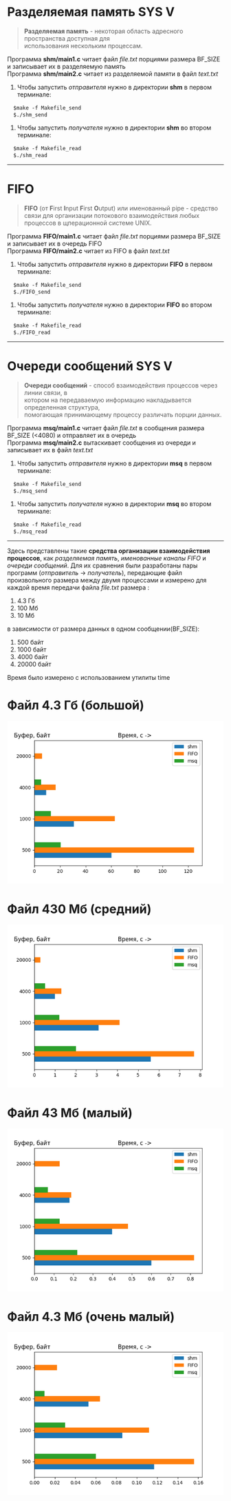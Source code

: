 # Разделяемая память SYS V   
>**Разделяемая память** - некоторая область адресного пространства доступная для   
>использования нескольким процессам.  

Программа **shm/main1.c** читает файл *file.txt* порциями размера BF_SIZE и записывает их в разделяемую память  
Программа **shm/main2.c** читает из разделяемой памяти в файл *text.txt*  

1. Чтобы запустить *отправителя* нужно в директории **shm** в первом терминале:
``` 
  $make -f Makefile_send  
  $./shm_send  
``` 
1. Чтобы запустить *получателя* нужно в директории **shm** во втором терминале: 
``` 
  $make -f Makefile_read    
  $./shm_read   
```
-------------------------------------------------------------------------

# FIFO  
>**FIFO** (от **F**irst **I**nput **F**irst **O**utput) или именованный pipe - 
>средство связи для организации потокового взаимодействия любых процессов в 
>щперационной системе UNIX.  

Программа **FIFO/main1.c** читает файл *file.txt* порциями размера BF_SIZE и записывает их в очередь FIFO  
Программа **FIFO/main2.c** читает из FIFO в файл *text.txt*  

1. Чтобы запустить *отправителя* нужно в директории **FIFO** в первом терминале:
``` 
  $make -f Makefile_send  
  $./FIFO_send  
``` 
1. Чтобы запустить *получателя* нужно в директории **FIFO** во втором терминале: 
``` 
  $make -f Makefile_read    
  $./FIFO_read   
```  
-------------------------------------------------------------------------

# Очереди сообщений SYS V  
>**Очереди сообщений** - способ взаимодействия процессов через линии связи, в  
>котором на передаваемую информацию накладывается определенная структура,  
>помогающая принимающему процессу различать порции данных. 


Программа **msq/main1.c** читает файл *file.txt* в сообщения размера BF_SIZE (<4080) и отправляет их в очередь  
Программа **msq/main2.c** вытаскивает сообщения из очереди и записывает их в файл *text.txt*  

1. Чтобы запустить *отправителя* нужно в директории **msq** в первом терминале:
``` 
  $make -f Makefile_send  
  $./msq_send  
``` 
1. Чтобы запустить *получателя* нужно в директории **msq** во втором терминале: 
``` 
  $make -f Makefile_read    
  $./msq_read   
```
-------------------------------------------------------------------------

Здесь представлены такие **средства организации взаимодействия процессов**, как *разделяемая память*, *именованные каналы FIFO* и *очереди сообщений*. Для их сравнения были разработаны пары программ (*отправитель* -> *получатель*), передающие файл произвольного размера между двумя процессами и измерено для каждой время передачи файла *file.txt* размера :  

1. 4.3 Гб  
1. 100 Мб  
1. 10 Мб  

в зависимости от размера данных в одном сообщении(BF_SIZE):  

1. 500 байт    
1. 1000 байт  
1. 4000 байт  
1. 20000 байт  


Время было измерено с использованием утилиты time  

# Файл 4.3 Гб (большой)  
![example](pictures/Figure_1.png)  

# Файл 430 Мб (средний)  
![example](pictures/Figure_2.png)  

# Файл 43 Мб (малый)  
![example](pictures/Figure_3.png)  

# Файл 4.3 Мб (очень малый)  
![example](pictures/Figure_4.png)  


